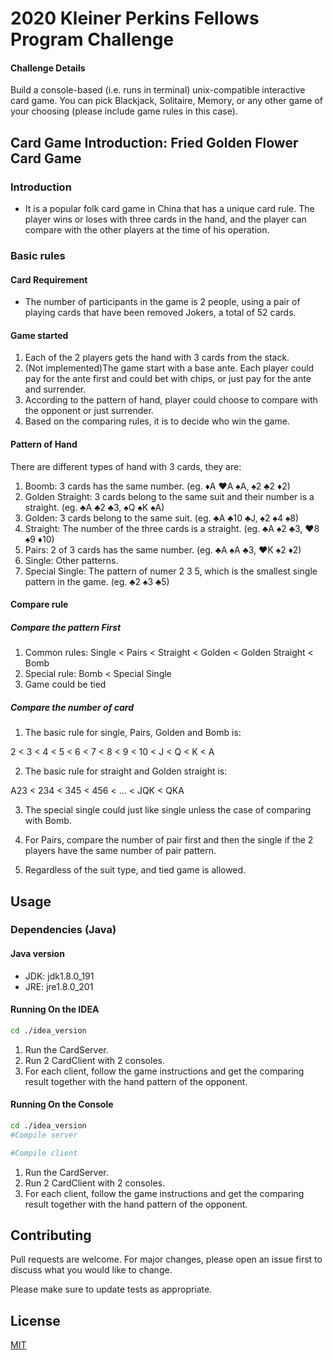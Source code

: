 # 2020 Kleiner Perkins Fellows Program Challenge

#### Challenge Details
Build a console-based (i.e. runs in terminal) unix-compatible interactive card game. You can pick Blackjack, Solitaire, Memory, or any other game of your choosing (please include game rules in this case).

## Card Game Introduction: Fried Golden Flower Card Game
### Introduction
* It is a popular folk card game in China that has a unique card rule. The player wins or loses with three cards in the hand, and the player can compare with the other players at the time of his operation.

### Basic rules
#### Card Requirement
* The number of participants in the game is 2 people, using a pair of playing cards that have been removed Jokers, a total of 52 cards.

#### Game started
1. Each of the 2 players gets the hand with 3 cards from the stack.
2. (Not implemented)The game start with a base ante. Each player could pay for the ante first and could bet with chips, or just pay for the ante and surrender.
3. According to the pattern of hand, player could choose to compare with the opponent or just surrender.
4. Based on the comparing rules, it is to decide who win the game.

#### Pattern of Hand
There are different types of hand with 3 cards, they are:
1. Boomb: 3 cards has the same number. (eg. ♦A ♥A ♠A, ♠2 ♣2 ♦2)
2. Golden Straight: 3 cards belong to the same suit and their number is a straight. (eg. ♣A ♣2 ♣3, ♠Q ♠K ♠A)
3. Golden: 3 cards belong to the same suit. (eg. ♣A ♣10 ♣J, ♠2 ♠4 ♠8)
4. Straight: The number of the three cards is a straight. (eg. ♣A ♠2 ♣3, ♥8 ♠9 ♦10)
5. Pairs: 2 of 3 cards has the same number. (eg. ♣A ♠A ♣3, ♥K ♠2 ♦2)
6. Single: Other patterns.
7. Special Single: The pattern of numer 2 3 5, which is the smallest single pattern in the game. (eg. ♣2 ♠3 ♣5)

#### Compare rule

##### Compare the pattern First
1. Common rules: Single < Pairs < Straight < Golden < Golden Straight < Bomb
2. Special rule: Bomb < Special Single
3. Game could be tied

##### Compare the number of card
1. The basic rule for single, Pairs, Golden and Bomb is:

  2 < 3 < 4 < 5 < 6 < 7 < 8 < 9 < 10 < J < Q < K < A

2. The basic rule for straight and Golden straight is:

  A23 < 234 < 345 < 456 < ... < JQK < QKA

3. The special single could just like single unless the case of comparing with Bomb.

4. For Pairs, compare the number of pair first and then the single if the 2 players have the same number of pair pattern.  

5. Regardless of the suit type, and tied game is allowed.

## Usage

### Dependencies (Java)
#### Java version
* JDK: jdk1.8.0_191
* JRE: jre1.8.0_201

#### Running On the IDEA

```bash
cd ./idea_version
```
1. Run the CardServer.
2. Run 2 CardClient with 2 consoles.
3. For each client, follow the game instructions and get the comparing result together with the hand pattern of the opponent.

#### Running On the Console

```bash
cd ./idea_version
#Compile server

#Compile client

```
1. Run the CardServer.
2. Run 2 CardClient with 2 consoles.
3. For each client, follow the game instructions and get the comparing result together with the hand pattern of the opponent.


## Contributing
Pull requests are welcome. For major changes, please open an issue first to discuss what you would like to change.

Please make sure to update tests as appropriate.

## License
[MIT](https://choosealicense.com/licenses/mit/)
